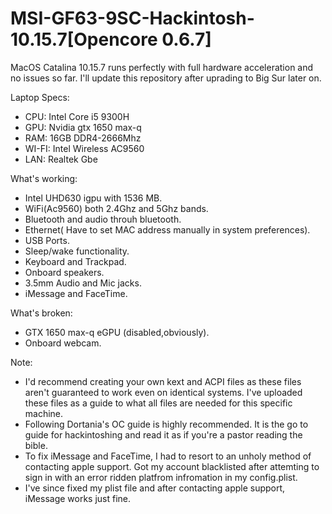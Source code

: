# MSI-GF63-9SC-Hackintosh-10.15.7[Opencore 0.6.7]
MacOS Catalina 10.15.7 runs perfectly with full hardware acceleration and no issues so far. I'll update this repository after uprading to Big Sur later on.

Laptop Specs:
- CPU: Intel Core i5 9300H
- GPU: Nvidia gtx 1650 max-q
- RAM: 16GB DDR4-2666Mhz
- WI-FI: Intel Wireless AC9560
- LAN: Realtek Gbe

What's working:
- Intel UHD630 igpu with 1536 MB.
- WiFi(Ac9560) both 2.4Ghz and 5Ghz bands.
- Bluetooth and audio throuh bluetooth.
- Ethernet( Have to set MAC address manually in system preferences).
- USB Ports.
- Sleep/wake functionality.
- Keyboard and Trackpad.
- Onboard speakers.
- 3.5mm Audio and Mic jacks.
- iMessage and FaceTime.

What's broken:
- GTX 1650 max-q eGPU (disabled,obviously).
- Onboard webcam.

Note:
- I'd recommend creating your own kext and ACPI files as these files aren't guaranteed to work even on identical systems. I've uploaded these files as a guide to what all files are needed for this specific machine.
- Following Dortania's OC guide is highly recommended. It is the go to guide for hackintoshing and read it as if you're a pastor reading the bible.
- To fix iMessage and FaceTime, I had to resort to an unholy method of contacting apple support. Got my account blacklisted after attemting to sign in with an error ridden platfrom infromation in my config.plist. 
- I've since fixed my plist file and after contacting apple support, iMessage works just fine.

